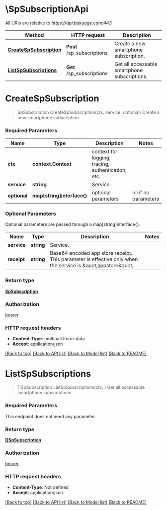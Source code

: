 # \SpSubscriptionApi

All URIs are relative to *https://api.bakuage.com:443*

Method | HTTP request | Description
------------- | ------------- | -------------
[**CreateSpSubscription**](SpSubscriptionApi.md#CreateSpSubscription) | **Post** /sp_subscriptions | Create a new smartphone subscription.
[**ListSpSubscriptions**](SpSubscriptionApi.md#ListSpSubscriptions) | **Get** /sp_subscriptions | Get all accessable smartphone subscriptions.


# **CreateSpSubscription**
> SpSubscription CreateSpSubscription(ctx, service, optional)
Create a new smartphone subscription.

### Required Parameters

Name | Type | Description  | Notes
------------- | ------------- | ------------- | -------------
 **ctx** | **context.Context** | context for logging, tracing, authentication, etc.
  **service** | **string**| Service. | 
 **optional** | **map[string]interface{}** | optional parameters | nil if no parameters

### Optional Parameters
Optional parameters are passed through a map[string]interface{}.

Name | Type | Description  | Notes
------------- | ------------- | ------------- | -------------
 **service** | **string**| Service. | 
 **receipt** | **string**| Base64 encoded app store receipt. This parameter is effective only when the service is \&quot;appstore\&quot;. | 

### Return type

[**SpSubscription**](SpSubscription.md)

### Authorization

[bearer](../README.md#bearer)

### HTTP request headers

 - **Content-Type**: multipart/form-data
 - **Accept**: application/json

[[Back to top]](#) [[Back to API list]](../README.md#documentation-for-api-endpoints) [[Back to Model list]](../README.md#documentation-for-models) [[Back to README]](../README.md)

# **ListSpSubscriptions**
> []SpSubscription ListSpSubscriptions(ctx, )
Get all accessable smartphone subscriptions.

### Required Parameters
This endpoint does not need any parameter.

### Return type

[**[]SpSubscription**](SpSubscription.md)

### Authorization

[bearer](../README.md#bearer)

### HTTP request headers

 - **Content-Type**: Not defined
 - **Accept**: application/json

[[Back to top]](#) [[Back to API list]](../README.md#documentation-for-api-endpoints) [[Back to Model list]](../README.md#documentation-for-models) [[Back to README]](../README.md)

